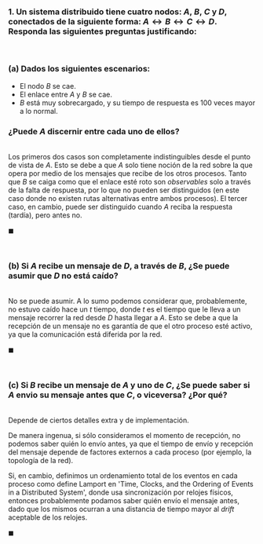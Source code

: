 ### 1. Un sistema distribuido tiene cuatro nodos: $A,\ B,\ C$ y $D$, conectados de la siguiente forma: $A \leftrightarrow B \leftrightarrow C \leftrightarrow D$. Responda las siguientes preguntas justificando:

<br>

### (a) Dados los siguientes escenarios:

- El nodo $B$ se cae.
- El enlace entre $A$ y $B$ se cae.
- $B$ está muy sobrecargado, y su tiempo de respuesta es $100$ veces mayor a lo normal.

### ¿Puede $A$ discernir entre cada uno de ellos?

\
Los primeros dos casos son completamente indistinguibles desde el punto de vista de $A$. Esto se debe a que $A$ solo tiene noción de la red sobre la que opera por medio de los mensajes que recibe de los otros procesos. Tanto que $B$ se caiga como que el enlace esté roto son *observables* solo a través de la falta de respuesta, por lo que no pueden ser distinguidos (en este caso donde no existen rutas alternativas entre ambos procesos). El tercer caso, en cambio, puede ser distinguido cuando $A$ reciba la respuesta (tardía), pero antes no.

$\blacksquare$


<br>

### (b) Si $A$ recibe un mensaje de $D$, a través de $B$, ¿Se puede asumir que $D$ no está caído?

\
No se puede asumir. A lo sumo podemos considerar que, probablemente, no estuvo caído hace un $t$ tiempo, donde $t$ es el tiempo que le lleva a un mensaje recorrer la red desde $D$ hasta llegar a $A$. Esto se debe a que la recepción de un mensaje no es garantía de que el otro proceso esté activo, ya que la comunicación está diferida por la red. 

$\blacksquare$


<br>

### (c) Si $B$ recibe un mensaje de $A$ y uno de $C$, ¿Se puede saber si $A$ envio su mensaje antes que $C$, o viceversa? ¿Por qué?

\
Depende de ciertos detalles extra y de implementación. 

De manera ingenua, si sólo consideramos el momento de recepción, no podemos saber quién lo envío antes, ya que el tiempo de envío y recepción del mensaje depende de factores externos a cada proceso (por ejemplo, la topología de la red).

Si, en cambio, definimos un ordenamiento total de los eventos en cada proceso como define Lamport en 'Time, Clocks, and the Ordering of Events in a Distributed System', donde usa sincronización por relojes físicos, entonces probablemente podamos saber quién envío el mensaje antes, dado que los mismos ocurran a una distancia de tiempo mayor al *drift* aceptable de los relojes.

$\blacksquare$
